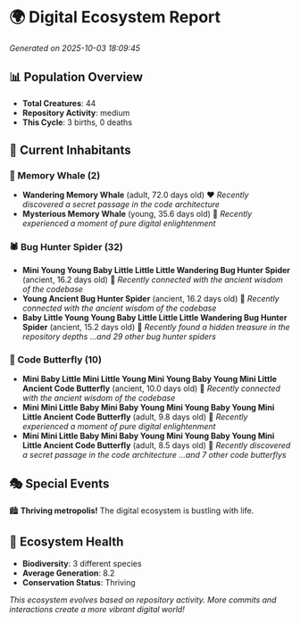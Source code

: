 # 🌍 Digital Ecosystem Report
*Generated on 2025-10-03 18:09:45*

## 📊 Population Overview
- **Total Creatures**: 44
- **Repository Activity**: medium
- **This Cycle**: 3 births, 0 deaths

## 👥 Current Inhabitants

### 🐋 Memory Whale (2)
- **Wandering Memory Whale** (adult, 72.0 days old) ❤️
  *Recently discovered a secret passage in the code architecture*
- **Mysterious Memory Whale** (young, 35.6 days old) 💛
  *Recently experienced a moment of pure digital enlightenment*

### 🕷️ Bug Hunter Spider (32)
- **Mini Young Young Baby Little Little Little Wandering Bug Hunter Spider** (ancient, 16.2 days old) 💚
  *Recently connected with the ancient wisdom of the codebase*
- **Young Ancient Bug Hunter Spider** (ancient, 16.2 days old) 💚
  *Recently connected with the ancient wisdom of the codebase*
- **Baby Little Young Young Baby Little Little Little Wandering Bug Hunter Spider** (ancient, 15.2 days old) 💛
  *Recently found a hidden treasure in the repository depths*
  *...and 29 other bug hunter spiders*

### 🦋 Code Butterfly (10)
- **Mini Baby Little Mini Little Young Mini Young Baby Young Mini Little Ancient Code Butterfly** (ancient, 10.0 days old) 💛
  *Recently connected with the ancient wisdom of the codebase*
- **Mini Mini Little Baby Mini Baby Young Mini Young Baby Young Mini Little Ancient Code Butterfly** (adult, 9.8 days old) 💛
  *Recently experienced a moment of pure digital enlightenment*
- **Mini Mini Little Baby Mini Baby Young Mini Young Baby Young Mini Little Ancient Code Butterfly** (adult, 8.5 days old) 💚
  *Recently discovered a secret passage in the code architecture*
  *...and 7 other code butterflys*

## 🎭 Special Events

🏙️ **Thriving metropolis!** The digital ecosystem is bustling with life.

## 🔬 Ecosystem Health
- **Biodiversity**: 3 different species
- **Average Generation**: 8.2
- **Conservation Status**: Thriving

*This ecosystem evolves based on repository activity. More commits and interactions create a more vibrant digital world!*